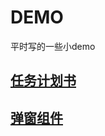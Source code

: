 # DEMO
平时写的一些小demo

## [任务计划书](https://htmlpreview.github.io/?https://github.com/haiweitang/DEMO/blob/master/todos/todos.html)

## [弹窗组件](https://htmlpreview.github.io/?https://github.com/haiweitang/DEMO/blob/master/popup/widget-demo.html)